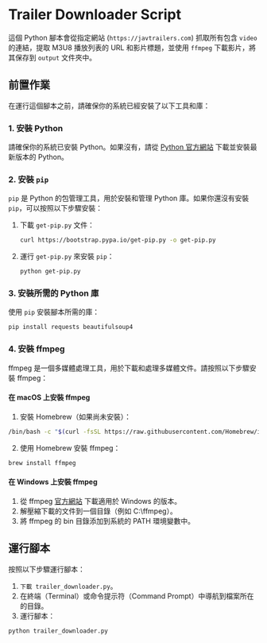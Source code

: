 # Trailer Downloader Script

這個 Python 腳本會從指定網站 (`https://javtrailers.com`) 抓取所有包含 `video` 的連結，提取 M3U8 播放列表的 URL 和影片標題，並使用 `ffmpeg` 下載影片，將其保存到 `output` 文件夾中。

## 前置作業

在運行這個腳本之前，請確保你的系統已經安裝了以下工具和庫：

### 1. 安裝 Python

請確保你的系統已安裝 Python。如果沒有，請從 [Python 官方網站](https://www.python.org/downloads/) 下載並安裝最新版本的 Python。

### 2. 安裝 `pip`

`pip` 是 Python 的包管理工具，用於安裝和管理 Python 庫。如果你還沒有安裝 `pip`，可以按照以下步驟安裝：

1. 下載 `get-pip.py` 文件：
   ```sh
   curl https://bootstrap.pypa.io/get-pip.py -o get-pip.py
   ```
2. 運行 `get-pip.py` 來安裝 `pip`：
   ```sh
   python get-pip.py
   ```
   
### 3. 安裝所需的 Python 庫

使用 `pip` 安裝腳本所需的庫：
```sh
pip install requests beautifulsoup4
```

### 4. 安裝 ffmpeg

ffmpeg 是一個多媒體處理工具，用於下載和處理多媒體文件。請按照以下步驟安裝 ffmpeg：

#### 在 macOS 上安裝 ffmpeg

1. 安裝 Homebrew（如果尚未安裝）：

```sh
/bin/bash -c "$(curl -fsSL https://raw.githubusercontent.com/Homebrew/install/HEAD/install.sh)"
```

2. 使用 Homebrew 安裝 ffmpeg：

```sh
brew install ffmpeg
```

#### 在 Windows 上安裝 ffmpeg

1. 從 ffmpeg [官方網站](https://ffmpeg.org/download.html) 下載適用於 Windows 的版本。
2. 解壓縮下載的文件到一個目錄（例如 C:\ffmpeg）。
3. 將 ffmpeg 的 bin 目錄添加到系統的 PATH 環境變數中。

## 運行腳本

按照以下步驟運行腳本：

1. `下載 trailer_downloader.py`。
2. 在終端（Terminal）或命令提示符（Command Prompt）中導航到檔案所在的目錄。
3. 運行腳本：
```sh
python trailer_downloader.py
```
